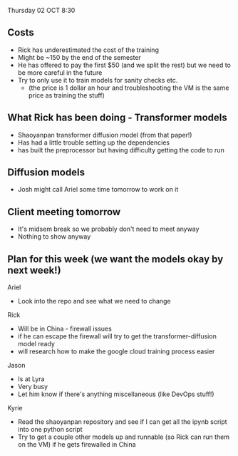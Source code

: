 Thursday 02 OCT 8:30
## Costs
- Rick has underestimated the cost of the training
- Might be ~150 by the end of the semester
- He has offered to pay the first $50 (and we split the rest) but we need to be more careful in the future
- Try to only use it to train models for sanity checks etc.
    - (the price is 1 dollar an hour and troubleshooting the VM is the same price as training the stuff)

## What Rick has been doing - Transformer models
- Shaoyanpan transformer diffusion model (from that paper!)
- Has had a little trouble setting up the dependencies
- has built the preprocessor but having difficulty getting the code to run

## Diffusion models
- Josh might call Ariel some time tomorrow to work on it

## Client meeting tomorrow
- It's midsem break so we probably don't need to meet anyway
- Nothing to show anyway

## Plan for this week (we want the models okay by next week!)
Ariel
- Look into the repo and see what we need to change

Rick
- Will be in China - firewall issues
- if he can escape the firewall will try to get the transformer-diffusion model ready
- will research how to make the google cloud training process easier

Jason
- Is at Lyra
- Very busy
- Let him know if there's anything miscellaneous (like DevOps stuff!)

Kyrie
- Read the shaoyanpan repository and see if I can get all the ipynb script into one python script
- Try to get a couple other models up and runnable (so Rick can run them on the VM) if he gets firewalled in China